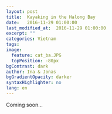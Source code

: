 ```yaml
---
layout: post
title:  Kayaking in the Halong Bay
date:   2016-11-29 01:00:00
last_modified_at:  2016-11-29 01:00:00
excerpt: ""
categories: Vietnam
tags:
image:
  feature: cat_ba.JPG
  topPosition: -80px
bgContrast: dark
author: Ina & Jonas
bgGradientOpacity: darker
syntaxHighlighter: no
lang: en
---
```

Coming soon...
